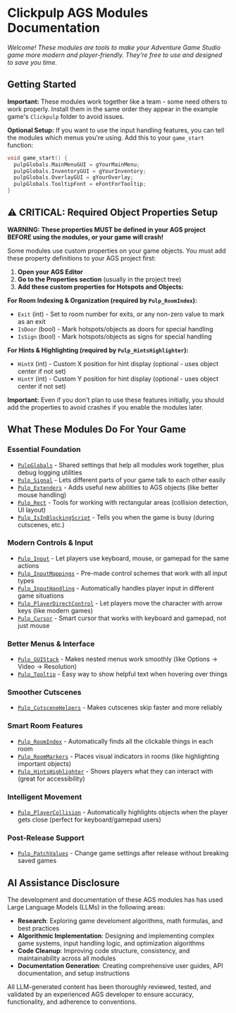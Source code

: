 # Clickpulp AGS Modules Documentation

*Welcome! These modules are tools to make your Adventure Game Studio game more modern and player-friendly. They're free to use and designed to save you time.*

## Getting Started

**Important:** These modules work together like a team - some need others to work properly. Install them in the same order they appear in the example game's `Clickpulp` folder to avoid issues.

**Optional Setup:** If you want to use the input handling features, you can tell the modules which menus you're using. Add this to your `game_start` function:

```c
void game_start() {
  pulpGlobals.MainMenuGUI = gYourMainMenu;
  pulpGlobals.InventoryGUI = gYourInventory;
  pulpGlobals.OverlayGUI = gYourOverlay;
  pulpGlobals.TooltipFont = eFontForTooltip;
}
```

## ⚠️ CRITICAL: Required Object Properties Setup

**WARNING: These properties MUST be defined in your AGS project BEFORE using the modules, or your game will crash!**

Some modules use custom properties on your game objects. You must add these property definitions to your AGS project first:

1. **Open your AGS Editor**
2. **Go to the Properties section** (usually in the project tree)
3. **Add these custom properties for Hotspots and Objects:**

**For Room Indexing & Organization (required by `Pulp_RoomIndex`):**

* `Exit` (int) - Set to room number for exits, or any non-zero value to mark as an exit
* `IsDoor` (bool) - Mark hotspots/objects as doors for special handling
* `IsSign` (bool) - Mark hotspots/objects as signs for special handling

**For Hints & Highlighting (required by `Pulp_HintsHighlighter`):**

* `HintX` (int) - Custom X position for hint display (optional - uses object center if not set)
* `HintY` (int) - Custom Y position for hint display (optional - uses object center if not set)

**Important:** Even if you don't plan to use these features initially, you should add the properties to avoid crashes if you enable the modules later.

## What These Modules Do For Your Game

### Essential Foundation

* [`PulpGlobals`](./pulpglobals.md) - Shared settings that help all modules work together, plus debug logging utilities
* [`Pulp_Signal`](./signal.md) - Lets different parts of your game talk to each other easily
* [`Pulp_Extenders`](./extenders.md) - Adds useful new abilities to AGS objects (like better mouse handling)
* [`Pulp_Rect`](./rect.md) - Tools for working with rectangular areas (collision detection, UI layout)
* [`Pulp_IsInBlockingScript`](./isinblockingscript.md) - Tells you when the game is busy (during cutscenes, etc.)

### Modern Controls & Input

* [`Pulp_Input`](./input.md) - Let players use keyboard, mouse, or gamepad for the same actions
* [`Pulp_InputMappings`](./inputmappings.md) - Pre-made control schemes that work with all input types
* [`Pulp_InputHandling`](./inputhandling.md) - Automatically handles player input in different game situations
* [`Pulp_PlayerDirectControl`](./playerdirectcontrol.md) - Let players move the character with arrow keys (like modern games)
* [`Pulp_Cursor`](./cursor.md) - Smart cursor that works with keyboard and gamepad, not just mouse

### Better Menus & Interface

* [`Pulp_GUIStack`](./guistack.md) - Makes nested menus work smoothly (like Options → Video → Resolution)
* [`Pulp_Tooltip`](./tooltip.md) - Easy way to show helpful text when hovering over things

### Smoother Cutscenes

* [`Pulp_CutsceneHelpers`](./cutscenehelpers.md) - Makes cutscenes skip faster and more reliably

### Smart Room Features

* [`Pulp_RoomIndex`](./roomindex.md) - Automatically finds all the clickable things in each room
* [`Pulp_RoomMarkers`](./roommarkers.md) - Places visual indicators in rooms (like highlighting important objects)
* [`Pulp_HintsHighlighter`](./hintshighlighter.md) - Shows players what they can interact with (great for accessibility)

### Intelligent Movement

* [`Pulp_PlayerCollision`](./playercollision.md) - Automatically highlights objects when the player gets close (perfect for keyboard/gamepad users)

### Post-Release Support

* [`Pulp_PatchValues`](./patchvalues.md) - Change game settings after release without breaking saved games

## AI Assistance Disclosure

The development and documentation of these AGS modules has has used Large Language Models (LLMs) in the following areas:

* **Research**: Exploring game develoment algorithms, math formulas, and best practices
* **Algorithmic Implementation**: Designing and implementing complex game systems, input handling logic, and optimization algorithms
* **Code Cleanup**: Improving code structure, consistency, and maintainability across all modules
* **Documentation Generation**: Creating comprehensive user guides, API documentation, and setup instructions

All LLM-generated content has been thoroughly reviewed, tested, and validated by an experienced AGS developer to ensure accuracy, functionality, and adherence to conventions.
